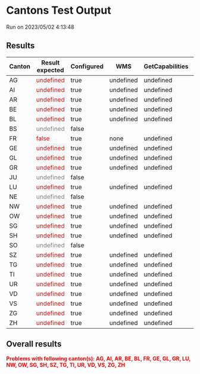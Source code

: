 # Cantons Test Output
Run on 2023/05/02 4:13:48
## Results

|Canton|Result expected|Configured|WMS|GetCapabilities|GetFeature|
|----------------|-------------------------------|-----------------------------|-----------------------------|-----------------------------|-----------------------------|
|AG|<span style='color:red;'>undefined</span>|true|undefined|undefined|undefined|
|AI|<span style='color:red;'>undefined</span>|true|undefined|undefined|undefined|
|AR|<span style='color:red;'>undefined</span>|true|undefined|undefined|undefined|
|BE|<span style='color:red;'>undefined</span>|true|undefined|undefined|undefined|
|BL|<span style='color:red;'>undefined</span>|true|undefined|undefined|undefined|
|BS|<span style='color:grey;'>undefined</span>|false||||
|FR|<span style='color:red;'>false</span>|true|none|undefined|false|
|GE|<span style='color:red;'>undefined</span>|true|undefined|undefined|undefined|
|GL|<span style='color:red;'>undefined</span>|true|undefined|undefined|undefined|
|GR|<span style='color:red;'>undefined</span>|true|undefined|undefined|undefined|
|JU|<span style='color:grey;'>undefined</span>|false||||
|LU|<span style='color:red;'>undefined</span>|true|undefined|undefined|undefined|
|NE|<span style='color:grey;'>undefined</span>|false||||
|NW|<span style='color:red;'>undefined</span>|true|undefined|undefined|undefined|
|OW|<span style='color:red;'>undefined</span>|true|undefined|undefined|undefined|
|SG|<span style='color:red;'>undefined</span>|true|undefined|undefined|undefined|
|SH|<span style='color:red;'>undefined</span>|true|undefined|undefined|undefined|
|SO|<span style='color:grey;'>undefined</span>|false||||
|SZ|<span style='color:red;'>undefined</span>|true|undefined|undefined|undefined|
|TG|<span style='color:red;'>undefined</span>|true|undefined|undefined|undefined|
|TI|<span style='color:red;'>undefined</span>|true|undefined|undefined|undefined|
|UR|<span style='color:red;'>undefined</span>|true|undefined|undefined|undefined|
|VD|<span style='color:red;'>undefined</span>|true|undefined|undefined|undefined|
|VS|<span style='color:red;'>undefined</span>|true|undefined|undefined|undefined|
|ZG|<span style='color:red;'>undefined</span>|true|undefined|undefined|undefined|
|ZH|<span style='color:red;'>undefined</span>|true|undefined|undefined|undefined|


## Overall results

<span style='color:red;font-weight:bold;'>Problems with following canton(s): AG, AI, AR, BE, BL, FR, GE, GL, GR, LU, NW, OW, SG, SH, SZ, TG, TI, UR, VD, VS, ZG, ZH</span>